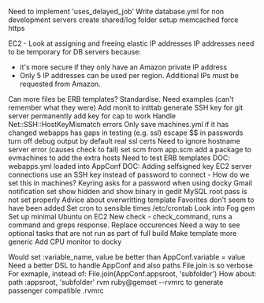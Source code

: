 Need to implement 'uses_delayed_job'
Write database.yml for non development servers
create shared/log folder
setup memcached
force https

EC2 - Look at assigning and freeing elastic IP addresses
  IP addresses need to be temporary for DB servers because:
  * it's more secure if they only have an Amazon private IP address
  * Only 5 IP addresses can be used per region. Additional IPs must be requested from Amazon.

Can more files be ERB templates? Standardise. Need examples (can't remember what they were)
Add monit to inittab
generate SSH key for git server
permanently add key for cap to work
Handle Net::SSH::HostKeyMismatch errors
Only save machines.yml if it has changed
webapps has gaps in testing (e.g. ssl)
escape $$ in passwords
turn off debug output by default
real ssl certs
Need to ignore hostname server error (causes check to fail)
set scm from app.scm
add a package to evmachines to add the extra hosts
Need to test ERB templates
DOC: webapps.yml loaded into AppConf
DOC: Adding selfsigned key
EC2 server connections use an SSH key instead of password to connect - How do we set this in machines?
Keyring asks for a password when using docky Gmail notification
set show hidden and show binary in gedit
MySQL root pass is not set properly
Advice about overwritting template
Favorites don't seem to have been added
Set cron to sensible times /etc/crontab
Look into Fog gem
Set up minimal Ubuntu on EC2
New check - check_command, runs a command and greps response. Replace occurences
Need a way to see optional tasks that are not run as part of full build
Make template more generic
Add CPU monitor to docky

Would set :variable_name, value be better than AppConf.variable = value
Need a better DSL to handle AppConf and also paths File.join is so verbose
  For exmaple, instead of:
    File.join(AppConf.appsroot, 'subfolder')
  How about:
    path :appsroot, 'subfolder'
rvm ruby@gemset --rvmrc to generate passenger compatible .rvmrc

